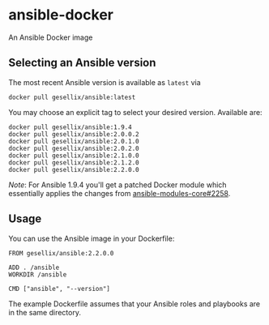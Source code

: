 # ansible-docker

An Ansible Docker image


## Selecting an Ansible version

The most recent Ansible version is available as `latest` via

    docker pull gesellix/ansible:latest

You may choose an explicit tag to select your desired version. Available are:

    docker pull gesellix/ansible:1.9.4
    docker pull gesellix/ansible:2.0.0.2
    docker pull gesellix/ansible:2.0.1.0
    docker pull gesellix/ansible:2.0.2.0
    docker pull gesellix/ansible:2.1.0.0
    docker pull gesellix/ansible:2.1.2.0
    docker pull gesellix/ansible:2.2.0.0

_Note_: For Ansible 1.9.4 you'll get a patched Docker module which essentially applies the
changes from [ansible-modules-core#2258](https://github.com/ansible/ansible-modules-core/pull/2258).


## Usage

You can use the Ansible image in your Dockerfile:

    FROM gesellix/ansible:2.2.0.0

    ADD . /ansible
    WORKDIR /ansible

    CMD ["ansible", "--version"]

The example Dockerfile assumes that your Ansible roles and playbooks are in the same directory.
